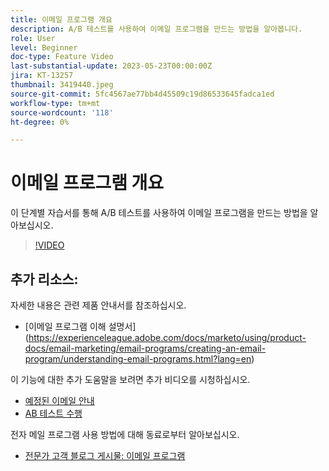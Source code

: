 ```yaml
---
title: 이메일 프로그램 개요
description: A/B 테스트를 사용하여 이메일 프로그램을 만드는 방법을 알아봅니다.
role: User
level: Beginner
doc-type: Feature Video
last-substantial-update: 2023-05-23T00:00:00Z
jira: KT-13257
thumbnail: 3419440.jpeg
source-git-commit: 5fc4567ae77bb4d45509c19d86533645fadca1ed
workflow-type: tm+mt
source-wordcount: '118'
ht-degree: 0%

---
```



# 이메일 프로그램 개요

이 단계별 자습서를 통해 A/B 테스트를 사용하여 이메일 프로그램을 만드는 방법을 알아보십시오.

>[!VIDEO](https://video.tv.adobe.com/v/3419440/?learn=on)


## 추가 리소스:

자세한 내용은 관련 제품 안내서를 참조하십시오.
* [이메일 프로그램 이해 설명서] (https://experienceleague.adobe.com/docs/marketo/using/product-docs/email-marketing/email-programs/creating-an-email-program/understanding-email-programs.html?lang=en)

이 기능에 대한 추가 도움말을 보려면 추가 비디오를 시청하십시오.
* [예정된 이메일 안내](https://experienceleague.adobe.com/docs/marketo-learn/tutorials/email-marketing/scheduled-email-watch.html?lang=en)
* [AB 테스트 수행](https://experienceleague.adobe.com/docs/marketo-learn/tutorials/email-marketing/ab-testing-watch.html?lang=en)

전자 메일 프로그램 사용 방법에 대해 동료로부터 알아보십시오.
* [전문가 고객 블로그 게시물: 이메일 프로그램](https://nation.marketo.com/t5/product-blogs/marketo-success-series-email-programs/ba-p/304968)
